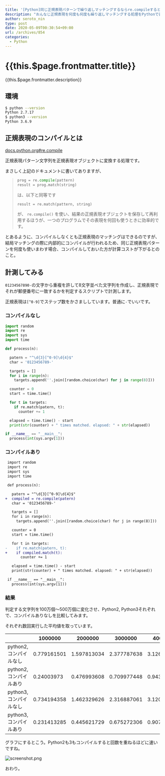 ```yaml
---
title: '[Python]同じ正規表現パターンで繰り返しマッチングするならre.compileすると速くなる'
description: "おんなじ正規表現を何度も何度も繰り返しマッチングする処理をPythonで書いたのですが、これがもう遅くて遅くてひどかったので、高速化する方法をいろいろ調べていく中でわかったことをメモします。"
author: seroto_nin
type: post
date: 2020-05-09T00:30:54+09:00
url: /archives/854
categories:
  - Python
---
```


# {{this.$page.frontmatter.title}}

<Date/><CategoriesPerPost/>

{{this.$page.frontmatter.description}}

<!--more-->

## 環境

```bash
$ python --version
Python 2.7.17
$ python3 --version
Python 3.6.9
```

## 正規表現のコンパイルとは

[docs.python.org#re.compile](https://docs.python.org/ja/3/library/re.html#re.compile)

正規表現パターン文字列を正規表現オブジェクトに変換する処理です。

まさしく上記のドキュメントに書いてありますが、

> ```python
> prog = re.compile(pattern)
> result = prog.match(string)
> ```
>
> は、以下と同等です
>
> ```python
> result = re.match(pattern, string)
> ```
>
> が、 `re.compile()` を使い、結果の正規表現オブジェクトを保存して再利用するほうが、一つのプログラムでその表現を何回も使うときに効率的です。

とあるように、コンパイルしなくとも正規表現のマッチングはできるのですが、結局マッチングの際に内部的にコンパイルが行われるため、同じ正規表現パターンを何度も使いまわす場合、コンパイルしておいた方が計算コストが下がるとのこと。

## 計測してみる

`01234567890-`の文字から重複を許して8文字並べた文字列を作成し、正規表現でそれが郵便番号に一致するかを判定するスクリプトで計測します。

正規表現は`[^0-9]`でステップ数をかさまししています。普通に`-`でいいです。

### コンパイルなし

```python
import random
import re
import sys
import time

def process(n):

  patern = "^\d{3}[^0-9]\d{4}$"
  char = '0123456789-'

  targets = []
  for i in range(n):
    targets.append(''.join([random.choice(char) for j in range(8)]))

  counter = 0
  start = time.time()

  for t in targets:
    if re.match(patern, t):
      counter += 1

  elapsed = time.time() - start
  print(str(counter) + " times matched. elapsed: " + str(elapsed))

if __name__ == "__main__":
  process(int(sys.argv[1]))
```

### コンパイルあり

```diff
 import random
 import re
 import sys
 import time

 def process(n):

   patern = "^\d{3}[^0-9]\d{4}$"
+  compiled = re.compile(patern)
   char = '0123456789-'

   targets = []
   for i in range(n):
     targets.append(''.join([random.choice(char) for j in range(8)]))

   counter = 0
   start = time.time()

   for t in targets:
-    if re.match(patern, t):
+    if compiled.match(t):
       counter += 1

   elapsed = time.time() - start
   print(str(counter) + " times matched. elapsed: " + str(elapsed))

 if __name__ == "__main__":
   process(int(sys.argv[1]))

```

### 結果

判定する文字列を100万個～500万個に変化させ、Python2, Python3それぞれで、コンパイルありなしを比較してみます。

それぞれ数回実行した平均値を取っています。

||1000000|2000000|3000000|4000000|5000000|
|---|---|---|---|---|---|
|python2,コンパイルなし|0.779161501|1.597813034|2.377787638|3.126527739|3.989367151|
|python2,コンパイルあり|0.24003973|0.476993608|0.709977448|0.943687598|1.190286875|
|python3,コンパイルなし|0.734194358|1.462329626|2.316887061|3.120065769|3.695157766|
|python3,コンパイルあり|0.231413285|0.445621729|0.675272306|0.9072059|1.110011101|

グラフにするとこう。Python2も3もコンパイルすると回数を重ねるほどに速いですね。

![screenshot.png](./screenshot.png)

おわり。

<Comments />
